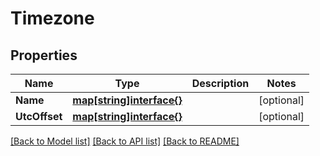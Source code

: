 # Timezone

## Properties

Name | Type | Description | Notes
------------ | ------------- | ------------- | -------------
**Name** | [**map[string]interface{}**](.md) |  | [optional] 
**UtcOffset** | [**map[string]interface{}**](.md) |  | [optional] 

[[Back to Model list]](../README.md#documentation-for-models) [[Back to API list]](../README.md#documentation-for-api-endpoints) [[Back to README]](../README.md)


